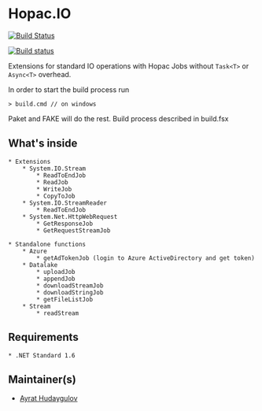 # Hopac.IO

[![Build Status](https://dev.azure.com/hopacio/Hopac.IO/_apis/build/status/Szer.Hopac.IO)](https://dev.azure.com/hopacio/Hopac.IO/_build/latest?definitionId=1)

[![Build status](https://ci.appveyor.com/api/projects/status/flxcwyfr6wwcbk6s?svg=true)](https://ci.appveyor.com/project/Szer/hopac-io)

Extensions for standard IO operations with Hopac Jobs without `Task<T>` or `Async<T>` overhead.

In order to start the build process run

    > build.cmd // on windows

Paket and FAKE will do the rest.
Build process described in build.fsx

## What's inside

    * Extensions
        * System.IO.Stream
            * ReadToEndJob
            * ReadJob
            * WriteJob
            * CopyToJob
        * System.IO.StreamReader
            * ReadToEndJob
        * System.Net.HttpWebRequest
            * GetResponseJob
            * GetRequestStreamJob

    * Standalone functions
        * Azure
            * getAdTokenJob (login to Azure ActiveDirectory and get token)
        * Datalake
            * uploadJob
            * appendJob
            * downloadStreamJob
            * downloadStringJob
            * getFileListJob
        * Stream
            * readStream

## Requirements

    * .NET Standard 1.6

## Maintainer(s)

- [Ayrat Hudaygulov][ayratMail]

[ayratMail]: mailto:ayrat@hudaygulov.ru "Ayrat Hudaygulov email"

